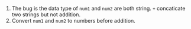 1. The bug is the data type of `num1` and `num2` are both string. `+` concaticate two strings but not addition.
2. Convert `num1` and `num2` to numbers before addition. 